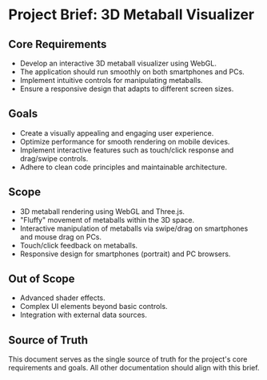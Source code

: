 # Project Brief: 3D Metaball Visualizer

## Core Requirements

- Develop an interactive 3D metaball visualizer using WebGL.
- The application should run smoothly on both smartphones and PCs.
- Implement intuitive controls for manipulating metaballs.
- Ensure a responsive design that adapts to different screen sizes.

## Goals

- Create a visually appealing and engaging user experience.
- Optimize performance for smooth rendering on mobile devices.
- Implement interactive features such as touch/click response and drag/swipe controls.
- Adhere to clean code principles and maintainable architecture.

## Scope

- 3D metaball rendering using WebGL and Three.js.
- "Fluffy" movement of metaballs within the 3D space.
- Interactive manipulation of metaballs via swipe/drag on smartphones and mouse drag on PCs.
- Touch/click feedback on metaballs.
- Responsive design for smartphones (portrait) and PC browsers.

## Out of Scope

- Advanced shader effects.
- Complex UI elements beyond basic controls.
- Integration with external data sources.

## Source of Truth

This document serves as the single source of truth for the project's core requirements and goals. All other documentation should align with this brief.
